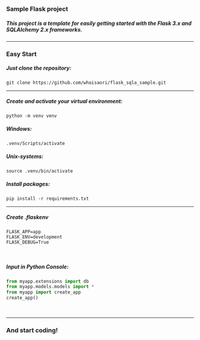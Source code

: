 ### Sample Flask project
##### This project is a template for easily getting started with the Flask 3.x and SQLAlchemy 2.x frameworks.
***

### Easy Start
##### Just clone the repository:
`git clone https://github.com/whoisaori/flask_sqla_sample.git`
***

##### Create and activate your virtual environment:<br>
`python -m venv venv`
<br>

##### Windows:<br>
`.venv/Scripts/activate`
<br>

##### Unix-systems:<br>
`source .venv/bin/activate`
<br>

##### Install packages:<br>
`pip install -r requirements.txt`
<br>
***
##### Create .flaskenv
```.env
FLASK_APP=app
FLASK_ENV=development
FLASK_DEBUG=True
```
<br>

##### Input in Python Console:
```python
from myapp.extensions import db
from myapp.models.models import *
from myapp import create_app
create_app()
```
<br>

***
### And start coding!
